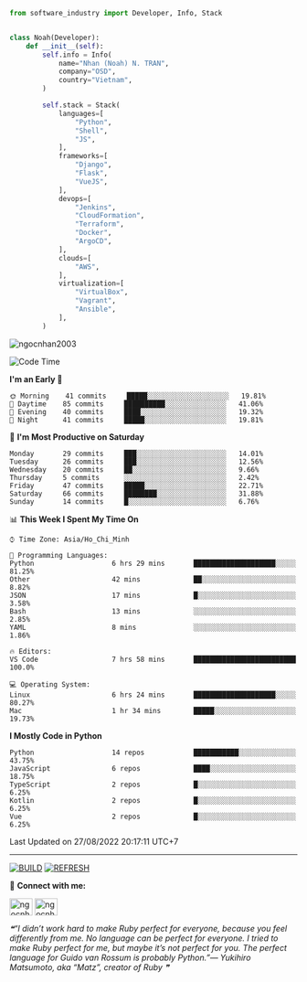 ```python
from software_industry import Developer, Info, Stack


class Noah(Developer):
    def __init__(self):
        self.info = Info(
            name="Nhan (Noah) N. TRAN",
            company="OSD",
            country="Vietnam",
        )

        self.stack = Stack(
            languages=[
                "Python",
                "Shell",
                "JS",
            ],
            frameworks=[
                "Django",
                "Flask",
                "VueJS",
            ],
            devops=[
                "Jenkins",
                "CloudFormation",
                "Terraform",
                "Docker",
                "ArgoCD",
            ],
            clouds=[
                "AWS",
            ],
            virtualization=[
                "VirtualBox",
                "Vagrant",
                "Ansible",
            ],
        )
```
<img src="https://komarev.com/ghpvc/?username=ngocnhan2003&label=Profile%20views&color=0e75b6&style=flat" alt="ngocnhan2003" /> 

<!--START_SECTION:waka-->
![Code Time](http://img.shields.io/badge/Code%20Time-472%20hrs%2013%20mins-blue)

**I'm an Early 🐤** 

```text
🌞 Morning    41 commits     █████░░░░░░░░░░░░░░░░░░░░   19.81% 
🌆 Daytime    85 commits     ██████████░░░░░░░░░░░░░░░   41.06% 
🌃 Evening    40 commits     ████░░░░░░░░░░░░░░░░░░░░░   19.32% 
🌙 Night      41 commits     █████░░░░░░░░░░░░░░░░░░░░   19.81%

```
📅 **I'm Most Productive on Saturday** 

```text
Monday       29 commits     ███░░░░░░░░░░░░░░░░░░░░░░   14.01% 
Tuesday      26 commits     ███░░░░░░░░░░░░░░░░░░░░░░   12.56% 
Wednesday    20 commits     ██░░░░░░░░░░░░░░░░░░░░░░░   9.66% 
Thursday     5 commits      ░░░░░░░░░░░░░░░░░░░░░░░░░   2.42% 
Friday       47 commits     █████░░░░░░░░░░░░░░░░░░░░   22.71% 
Saturday     66 commits     ████████░░░░░░░░░░░░░░░░░   31.88% 
Sunday       14 commits     █░░░░░░░░░░░░░░░░░░░░░░░░   6.76%

```


📊 **This Week I Spent My Time On** 

```text
⌚︎ Time Zone: Asia/Ho_Chi_Minh

💬 Programming Languages: 
Python                   6 hrs 29 mins       ████████████████████░░░░░   81.25% 
Other                    42 mins             ██░░░░░░░░░░░░░░░░░░░░░░░   8.82% 
JSON                     17 mins             █░░░░░░░░░░░░░░░░░░░░░░░░   3.58% 
Bash                     13 mins             ░░░░░░░░░░░░░░░░░░░░░░░░░   2.85% 
YAML                     8 mins              ░░░░░░░░░░░░░░░░░░░░░░░░░   1.86%

🔥 Editors: 
VS Code                  7 hrs 58 mins       █████████████████████████   100.0%

💻 Operating System: 
Linux                    6 hrs 24 mins       ████████████████████░░░░░   80.27% 
Mac                      1 hr 34 mins        █████░░░░░░░░░░░░░░░░░░░░   19.73%

```

**I Mostly Code in Python** 

```text
Python                   14 repos            ███████████░░░░░░░░░░░░░░   43.75% 
JavaScript               6 repos             ████░░░░░░░░░░░░░░░░░░░░░   18.75% 
TypeScript               2 repos             █░░░░░░░░░░░░░░░░░░░░░░░░   6.25% 
Kotlin                   2 repos             █░░░░░░░░░░░░░░░░░░░░░░░░   6.25% 
Vue                      2 repos             █░░░░░░░░░░░░░░░░░░░░░░░░   6.25%

```



 Last Updated on 27/08/2022 20:17:11 UTC+7
<!--END_SECTION:waka-->

<hr>

[![BUILD](https://github.com/ngocnhan2003/ngocnhan2003/actions/workflows/001_build.yml/badge.svg)](https://github.com/ngocnhan2003/ngocnhan2003/actions/workflows/001_build.yml)
[![REFRESH](https://github.com/ngocnhan2003/ngocnhan2003/actions/workflows/002_refresh.yml/badge.svg)](https://github.com/ngocnhan2003/ngocnhan2003/actions/workflows/002_refresh.yml)

🔗 **Connect with me:**

<a href="https://linkedin.com/in/ngocnhan2003" target="blank"><img align="center" src="https://raw.githubusercontent.com/rahuldkjain/github-profile-readme-generator/master/src/images/icons/Social/linked-in-alt.svg" alt="ngocnhan2003" height="30" width="40" /></a>
<a href="https://instagram.com/ngocnhan2003" target="blank"><img align="center" src="https://raw.githubusercontent.com/rahuldkjain/github-profile-readme-generator/master/src/images/icons/Social/instagram.svg" alt="ngocnhan2003" height="30" width="40" /></a>


<!--STARTS_HERE_QUOTE_README-->
<i>❝“I didn’t work hard to make Ruby perfect for everyone, because you feel differently from me.  No language can be perfect for everyone.  I tried to make Ruby perfect for me, but maybe it’s not perfect for you.  The perfect language for Guido van Rossum is probably Python.”— Yukihiro Matsumoto, aka “Matz”, creator of Ruby   ❞</i>
<!--ENDS_HERE_QUOTE_README-->